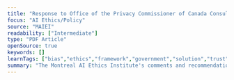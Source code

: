 ```yaml
---
title: "Response to Office of the Privacy Commissioner of Canada Consultation Proposals Pertaining to Amendments to PIPEDA Relative to Artificial Intelligence"
focus: "AI Ethics/Policy"
source: "MAIEI"
readability: ["Intermediate"]
type: "PDF Article"
openSource: true
keywords: []
learnTags: ["bias","ethics","framework","government","solution","trust"]
summary: "The Montreal AI Ethics Institute's comments and recommendations following their invitation by the Office of the Privacy Commissioner of Canada (OPCC) to provide feedback at a closed roundtable and on the OPCC consultation proposal for AI-related amendments to Canadian privacy legislation. "
---
```

